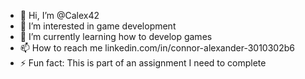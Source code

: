 - 👋 Hi, I’m @Calex42
- 👀 I’m interested in game development
- 🌱 I’m currently learning how to develop games
- 📫 How to reach me linkedin.com/in/connor-alexander-3010302b6
- ⚡ Fun fact: This is part of an assignment I need to complete


